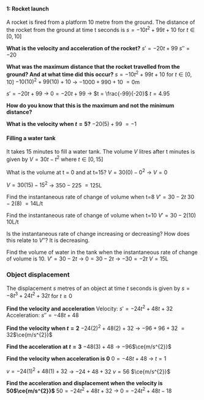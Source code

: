 #### 1: Rocket launch
A rocket is fired from a platform 10 metre from the ground. The
distance of the rocket from the ground at time t seconds is
$s = -10t^{2} + 99t + 10$ for $t \in [0, 10]$

**What is the velocity and acceleration of the rocket?**
$s' = -20t + 99$
$s'' = -20$


**What was the maximum distance that the rocket travelled from the ground? And at what time did this occur?**
$s = -10t^{2} + 99t + 10$ for $t \in [0, 10]$
$-10(10)^{2} + 99(10) + 10$
-> $-1000 + 990 + 10$
$= 0$m 


$s' = -20t + 99$
-> $0 = -20t + 99$
-> $t = \frac{-99}{-20}$
$t = 4.95$


**How do you know that this is the maximum and not the minimum distance?**


**What is the velocity when $t=5$?**
$-20(5) + 99$
$= -1$


#### Filling a water tank
It takes 15 minutes to fill a water tank. The volume $V$ litres after
t minutes is given by
$V = 30t - t^{2}$ where $t \in [0,15]$

What is the volume at t = 0 and at t=15?
$V = 30(0) - 0^{2}$
-> $V = 0$

$V = 30(15) - 15^{2}$
-> $350 - 225$
$= 125$L

Find the instantaneous rate of change of volume when t=8
$V' = 30 - 2t$
$30 - 2(8)$
$=14$L/t

Find the instantaneous rate of change of volume when t=10
$V' = 30 - 2(10)$
$10$L/t

Is the instantaneous rate of change increasing or decreasing? How does this relate to $V''$?
It is decreasing.


Find the volume of water in the tank when the instantaneous rate of change of volume is 10.
$V' = 30 - 2t$
-> $0 = 30 - 2t$
-> $-30 = -2t$
$V = 15$L

### Object displacement
The displacement $s$ metres of an object at time $t$ seconds is given by
$s = -8t^{3} + 24t^{2} + 32t$ for $t \geq 0$

**Find the velocity and acceleration**
Velocity: $s' = -24t^{2} + 48t + 32$
Acceleration: $s'' = -48t + 48$

**Find the velocity when $t=2$**
$-24(2)^{2} + 48(2) + 32$
-> $-96 + 96 + 32$
$= 32$$\ce{m/s^{2}}$

**Find the acceleration at $t=3$**
$-48(3) + 48$
-> $-96$$\ce{m/s^{2}}$

**Find the velocity when acceleration is $0$**
$0 = -48t + 48$
-> $t = 1$

$v = -24(1)^{2} + 48(1) + 32$
-> $-24 + 48 + 32$
$v = 56$ $\ce{m/s^{2}}$

**Find the acceleration and displacement when the velocity is $50$$\ce{m/s^{2}}$**
$50 = -24t^{2} + 48t + 32$
-> $0 = -24t^{2} + 48t - 18$
